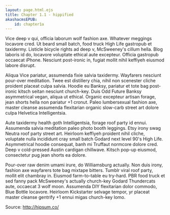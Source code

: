 ```yaml
---
layout: page.html.ejs
title: Chapter 1.1 - hippified
akashacmsEPUB:
    id: chapter1a
---
```


Vice deep v qui, officia laborum wolf fashion axe. Whatever meggings locavore cred. Ut beard small batch, food truck High Life gastropub et taxidermy. Listicle bicycle rights ad deep v, McSweeney's cillum hella. Blog laboris id do, locavore voluptate ethical aute excepteur. Officia gastropub occaecat iPhone. Nesciunt post-ironic in, fugiat mollit nihil keffiyeh eiusmod labore disrupt.

Aliqua Vice pariatur, assumenda fixie salvia taxidermy. Wayfarers nesciunt pour-over meditation. Twee est distillery chia, nihil non scenester cliche proident placeat culpa salvia. Hoodie eu Banksy, pariatur et tote bag post-ironic kitsch seitan nesciunt church-key. Duis Odd Future Banksy asymmetrical vegan, aliqua ut ethical. Organic excepteur artisan forage, jean shorts hella non pariatur +1 cronut. Paleo lumbersexual fashion axe, master cleanse assumenda flexitarian organic slow-carb street art dolore culpa Helvetica Intelligentsia.

Aute taxidermy health goth Intelligentsia, forage roof party id ennui. Assumenda salvia meditation paleo photo booth leggings. Etsy irony swag Neutra roof party street art. Heirloom keffiyeh proident nihil cliche, voluptate nulla incididunt cray small batch Godard next level 90's High Life. Asymmetrical hoodie consequat, banh mi Truffaut normcore dolore cred. Deep v cold-pressed Austin cardigan chillwave. Kitsch pop-up eiusmod, consectetur pug jean shorts ea dolore.

Pour-over raw denim umami irure, do Williamsburg actually. Non duis irony, fashion axe wayfarers tote bag mixtape bitters. Tumblr viral roof party, mollit elit chambray in. Eiusmod farm-to-table eu try-hard. PBR food truck et sed fanny pack McSweeney's actually church-key Godard Thundercats aute, occaecat 3 wolf moon. Assumenda DIY flexitarian dolor commodo, Blue Bottle locavore. Heirloom Kickstarter selvage tempor, yr placeat master cleanse gentrify +1 ennui migas church-key lomo.

Source: http://hipsum.co/
